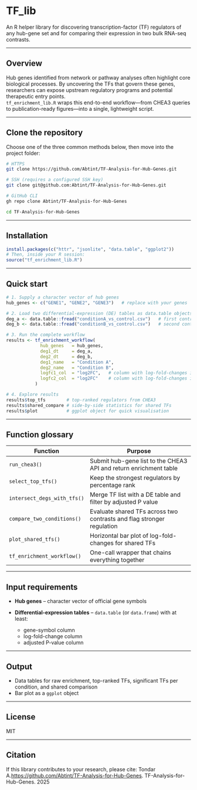 
# TF_lib

An R helper library for discovering transcription-factor (TF) regulators of any hub-gene set and for comparing their expression in two bulk RNA-seq contrasts.

---

## Overview  

Hub genes identified from network or pathway analyses often highlight core biological processes. By uncovering the TFs that govern these genes, researchers can expose upstream regulatory programs and potential therapeutic entry points.  
`tf_enrichment_lib.R` wraps this end-to-end workflow—from CHEA3 queries to publication-ready figures—into a single, lightweight script.

---

## Clone the repository  

Choose one of the three common methods below, then move into the project folder:

```bash
# HTTPS
git clone https://github.com/Abtint/TF-Analysis-for-Hub-Genes.git

# SSH (requires a configured SSH key)
git clone git@github.com:Abtint/TF-Analysis-for-Hub-Genes.git

# GitHub CLI
gh repo clone Abtint/TF-Analysis-for-Hub-Genes

cd TF-Analysis-for-Hub-Genes
````

---

## Installation

```r
install.packages(c("httr", "jsonlite", "data.table", "ggplot2"))
# Then, inside your R session:
source("tf_enrichment_lib.R")
```

---

## Quick start

```r
# 1. Supply a character vector of hub genes
hub_genes <- c("GENE1", "GENE2", "GENE3")   # replace with your genes

# 2. Load two differential-expression (DE) tables as data.table objects
deg_a <- data.table::fread("conditionA_vs_control.csv")   # first contrast
deg_b <- data.table::fread("conditionB_vs_control.csv")   # second contrast

# 3. Run the complete workflow
results <- tf_enrichment_workflow(
             hub_genes   = hub_genes,
             deg1_dt     = deg_a,
             deg2_dt     = deg_b,
             deg1_name   = "Condition A",
             deg2_name   = "Condition B",
             logfc1_col  = "log2FC",   # column with log-fold-changes in deg_a
             logfc2_col  = "log2FC"    # column with log-fold-changes in deg_b
           )

# 4. Explore results
results$top_tfs        # top-ranked regulators from CHEA3
results$shared_compare # side-by-side statistics for shared TFs
results$plot           # ggplot object for quick visualisation
```

---

## Function glossary

| Function                    | Purpose                                                               |
| --------------------------- | --------------------------------------------------------------------- |
| `run_chea3()`               | Submit hub-gene list to the CHEA3 API and return enrichment table     |
| `select_top_tfs()`          | Keep the strongest regulators by percentage rank                      |
| `intersect_degs_with_tfs()` | Merge TF list with a DE table and filter by adjusted P value          |
| `compare_two_conditions()`  | Evaluate shared TFs across two contrasts and flag stronger regulation |
| `plot_shared_tfs()`         | Horizontal bar plot of log-fold-changes for shared TFs                |
| `tf_enrichment_workflow()`  | One-call wrapper that chains everything together                      |

---

## Input requirements

* **Hub genes** – character vector of official gene symbols
* **Differential-expression tables** – `data.table` (or `data.frame`) with at least:

  * gene-symbol column
  * log-fold-change column
  * adjusted P-value column

---

## Output

* Data tables for raw enrichment, top-ranked TFs, significant TFs per condition, and shared comparison
* Bar plot as a `ggplot` object

---

## License

MIT

---

## Citation

If this library contributes to your research, please cite:
Tondar A.https://github.com/Abtint/TF-Analysis-for-Hub-Genes. TF-Analysis-for-Hub-Genes. 2025


```
```


